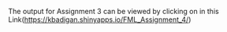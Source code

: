 The output for Assignment 3 can be viewed by clicking on in this Link(https://kbadigan.shinyapps.io/FML_Assignment_4/)
